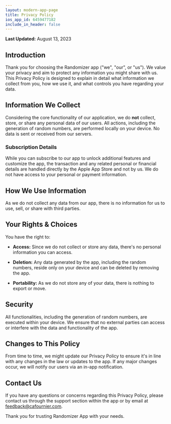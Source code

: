 ```yaml
---
layout: modern-app-page
title: Privacy Policy
ios_app_id: 6459477182
include_in_header: false
---
```


**Last Updated:** August 13, 2023

## Introduction

Thank you for choosing the Randomizer app ("we", "our", or "us"). We value your privacy and aim to protect any information you might share with us. This Privacy Policy is designed to explain in detail what information we collect from you, how we use it, and what controls you have regarding your data.

## Information We Collect

Considering the core functionality of our application, we do **not** collect, store, or share any personal data of our users. All actions, including the generation of random numbers, are performed locally on your device. No data is sent or received from our servers.

### Subscription Details

While you can subscribe to our app to unlock additional features and customize the app, the transaction and any related personal or financial details are handled directly by the Apple App Store and not by us. We do not have access to your personal or payment information.

## How We Use Information

As we do not collect any data from our app, there is no information for us to use, sell, or share with third parties.

## Your Rights & Choices

You have the right to:

- **Access:** Since we do not collect or store any data, there's no personal information you can access.
  
- **Deletion:** Any data generated by the app, including the random numbers, reside only on your device and can be deleted by removing the app.
  
- **Portability:** As we do not store any of your data, there is nothing to export or move.

## Security

All functionalities, including the generation of random numbers, are executed within your device. We ensure that no external parties can access or interfere with the data and functionality of the app.

## Changes to This Policy

From time to time, we might update our Privacy Policy to ensure it's in line with any changes in the law or updates to the app. If any major changes occur, we will notify our users via an in-app notification.

## Contact Us

If you have any questions or concerns regarding this Privacy Policy, please contact us through the support section within the app or by email at [feedback@cafournier.com](mailto:feedback@cafournier.com).

Thank you for trusting Randomizer App with your needs.
